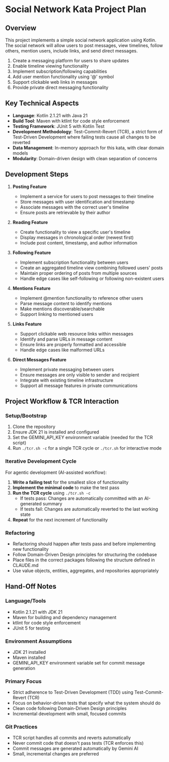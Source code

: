 # Social Network Kata Project Plan

## Overview

This project implements a simple social network application using Kotlin. The social network will allow users to post messages, view timelines, follow others, mention users, include links, and send direct messages.

1. Create a messaging platform for users to share updates
2. Enable timeline viewing functionality
3. Implement subscription/following capabilities
4. Add user mention functionality using '@' symbol
5. Support clickable web links in messages
6. Provide private direct messaging functionality

## Key Technical Aspects

- **Language**: Kotlin 2.1.21 with Java 21
- **Build Tool**: Maven with ktlint for code style enforcement
- **Testing Framework**: JUnit 5 with Kotlin Test
- **Development Methodology**: Test-Commit-Revert (TCR), a strict form of Test-Driven Development where failing tests cause all changes to be reverted
- **Data Management**: In-memory approach for this kata, with clear domain models
- **Modularity**: Domain-driven design with clean separation of concerns

## Development Steps

1. **Posting Feature**
   - Implement a service for users to post messages to their timeline
   - Store messages with user identification and timestamp
   - Associate messages with the correct user's timeline
   - Ensure posts are retrievable by their author

2. **Reading Feature**
   - Create functionality to view a specific user's timeline
   - Display messages in chronological order (newest first)
   - Include post content, timestamp, and author information

3. **Following Feature**
   - Implement subscription functionality between users
   - Create an aggregated timeline view combining followed users' posts 
   - Maintain proper ordering of posts from multiple sources
   - Handle edge cases like self-following or following non-existent users

4. **Mentions Feature**
   - Implement @mention functionality to reference other users
   - Parse message content to identify mentions
   - Make mentions discoverable/searchable
   - Support linking to mentioned users

5. **Links Feature**
   - Support clickable web resource links within messages
   - Identify and parse URLs in message content
   - Ensure links are properly formatted and accessible
   - Handle edge cases like malformed URLs

6. **Direct Messages Feature**
   - Implement private messaging between users
   - Ensure messages are only visible to sender and recipient
   - Integrate with existing timeline infrastructure
   - Support all message features in private communications

## Project Workflow & TCR Interaction

### Setup/Bootstrap
1. Clone the repository
2. Ensure JDK 21 is installed and configured
3. Set the GEMINI_API_KEY environment variable (needed for the TCR script)
4. Run `./tcr.sh -c` for a single TCR cycle or `./tcr.sh` for interactive mode

### Iterative Development Cycle

For agentic development (AI-assisted workflow):

1. **Write a failing test** for the smallest slice of functionality
2. **Implement the minimal code** to make the test pass
3. **Run the TCR cycle** using `./tcr.sh -c`
   - If tests pass: Changes are automatically committed with an AI-generated summary
   - If tests fail: Changes are automatically reverted to the last working state
4. **Repeat** for the next increment of functionality

### Refactoring
- Refactoring should happen after tests pass and before implementing new functionality
- Follow Domain-Driven Design principles for structuring the codebase
- Place files in the correct packages following the structure defined in CLAUDE.md
- Use value objects, entities, aggregates, and repositories appropriately

## Hand-Off Notes

### Language/Tools
- Kotlin 2.1.21 with JDK 21
- Maven for building and dependency management
- ktlint for code style enforcement
- JUnit 5 for testing

### Environment Assumptions
- JDK 21 installed
- Maven installed
- GEMINI_API_KEY environment variable set for commit message generation

### Primary Focus
- Strict adherence to Test-Driven Development (TDD) using Test-Commit-Revert (TCR)
- Focus on behavior-driven tests that specify what the system should do
- Clean code following Domain-Driven Design principles
- Incremental development with small, focused commits

### Git Practices
- TCR script handles all commits and reverts automatically
- Never commit code that doesn't pass tests (TCR enforces this)
- Commit messages are generated automatically by Gemini AI
- Small, incremental changes are preferred